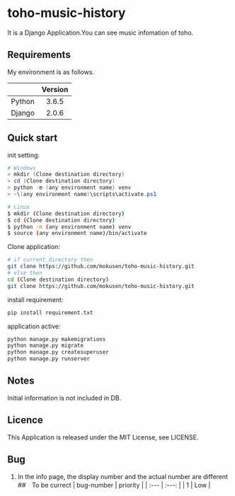 # toho-music-history
It is a Django Application.You can see music infomation of toho. 

## Requirements
My environment is as follows.

|  | Version |
| :----: | :---: |
| Python | 3.6.5 |
| Django | 2.0.6 |

## Quick start
init setting:
~~~PowerShell
# Windows
> mkdir (Clone destination directory)
> cd (Clone destination directory)
> python -m (any environment name) venv
> ~\(any environment name)\scripts\activate.ps1
~~~
~~~bash
# Linux
$ mkdir (Clone destination directory)
$ cd (Clone destination directory)
$ python -m (any environment name) venv
$ source (any environment name)/bin/activate
~~~
Clone application:
~~~bash
# if current_directory then
git clone https://github.com/mokusen/toho-music-history.git
# else then
cd (Clone destination directory)
git clone https://github.com/mokusen/toho-music-history.git
~~~
install requirement:
~~~bash
pip install requirement.txt
~~~
application active:
~~~bash
python manage.py makemigrations
python manage.py migrate
python manage.py createsuperuser
python manage.py runserver
~~~
## Notes
Initial information is not included in DB. 
## Licence
This Application is released under the MIT License, see LICENSE.
## Bug
1. In the info page, the display number and the actual number are different
##　To be currect
| bug-number | priority |
| :--- | :---: |
| 1 | Low |